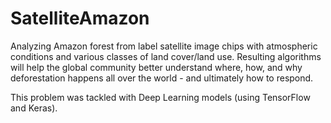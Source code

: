 # SatelliteAmazon
Analyzing Amazon forest from label satellite image chips with atmospheric conditions and various classes of land cover/land use. Resulting algorithms will help the global community better understand where, how, and why deforestation happens all over the world - and ultimately how to respond.  

This problem was tackled with Deep Learning models (using TensorFlow and Keras).

